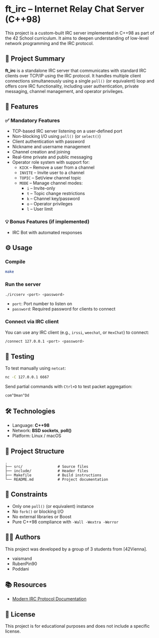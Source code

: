 
# ft_irc – Internet Relay Chat Server (C++98)

This project is a custom-built IRC server implemented in C++98 as part of the 42 School curriculum. It aims to deepen understanding of low-level network programming and the IRC protocol.

## 🚀 Project Summary

**ft_irc** is a standalone IRC server that communicates with standard IRC clients over TCP/IP using the IRC protocol. It handles multiple client connections simultaneously using a single `poll()` (or equivalent) loop and offers core IRC functionality, including user authentication, private messaging, channel management, and operator privileges.

## 🔧 Features

### ✅ Mandatory Features
- TCP-based IRC server listening on a user-defined port
- Non-blocking I/O using `poll()` (or `select()`)
- Client authentication with password
- Nickname and username management
- Channel creation and joining
- Real-time private and public messaging
- Operator role system with support for:
  - `KICK` – Remove a user from a channel
  - `INVITE` – Invite user to a channel
  - `TOPIC` – Set/view channel topic
  - `MODE` – Manage channel modes:
    - `i` – Invite-only
    - `t` – Topic change restrictions
    - `k` – Channel key/password
    - `o` – Operator privileges
    - `l` – User limit

### 💡 Bonus Features (if implemented)
- IRC Bot with automated responses

## ⚙️ Usage

### Compile
```bash
make
```

### Run the server
```bash
./ircserv <port> <password>
```
- `port`: Port number to listen on
- `password`: Required password for clients to connect

### Connect via IRC client
You can use any IRC client (e.g., `irssi`, `weechat`, or `HexChat`) to connect:
```bash
/connect 127.0.0.1 <port> <password>
```

## 🧪 Testing

To test manually using `netcat`:
```bash
nc -C 127.0.0.1 6667
```
Send partial commands with `Ctrl+D` to test packet aggregation:
```
com^Dman^Dd
```

## 🛠 Technologies

- Language: **C++98**
- Network: **BSD sockets**, **poll()**
- Platform: Linux / macOS

## 📁 Project Structure

```
.
├── src/                # Source files
├── include/            # Header files
├── Makefile            # Build instructions
└── README.md           # Project documentation
```

## 📌 Constraints

- Only one `poll()` (or equivalent) instance
- No `fork()` or blocking I/O
- No external libraries or Boost
- Pure C++98 compliance with `-Wall -Wextra -Werror`

## 👨‍💻 Authors

This project was developed by a group of 3 students from [42Vienna].

- vaismand
- RubenPin90
- Poddani

## 📚 Resources

- [Modern IRC Protocol Documentation](https://modern.ircdocs.horse/)

## 📄 License

This project is for educational purposes and does not include a specific license.